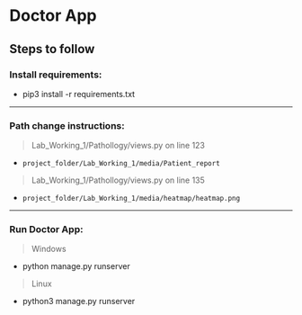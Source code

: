 # Doctor App
## Steps to follow

### Install requirements:
 - pip3 install -r requirements.txt
  
  ***
  ### Path change instructions:
> Lab_Working_1/Pathollogy/views.py on line 123
- `project_folder/Lab_Working_1/media/Patient_report`


> Lab_Working_1/Pathollogy/views.py on line 135
- `project_folder/Lab_Working_1/media/heatmap/heatmap.png`


***
 ### Run Doctor App:
  > Windows 
  - python manage.py runserver
  
  > Linux
  - python3 manage.py runserver
